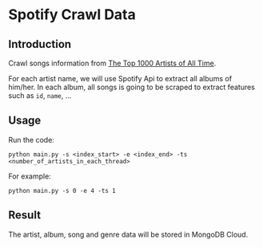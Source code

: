 # Spotify Crawl Data

## Introduction

Crawl songs information from [The Top 1000 Artists of All Time](https://www.acclaimedmusic.net/061024/1948-09art.htm).

For each artist name, we will use Spotify Api to extract all albums of him/her. In each album, all songs is going to be scraped to extract features such as `id`, `name`, ...

## Usage

Run the code:

```python=
python main.py -s <index_start> -e <index_end> -ts <number_of_artists_in_each_thread>
```

For example:

```python=
python main.py -s 0 -e 4 -ts 1
```

## Result

The artist, album, song and genre data will be stored in MongoDB Cloud.
